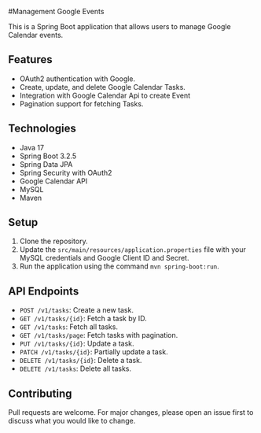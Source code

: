 #Management Google Events

This is a Spring Boot application that allows users to manage Google Calendar events.

## Features

- OAuth2 authentication with Google.
- Create, update, and delete Google Calendar Tasks.
- Integration with Google Calendar Api to create Event
- Pagination support for fetching Tasks.


## Technologies

- Java 17
- Spring Boot 3.2.5
- Spring Data JPA
- Spring Security with OAuth2
- Google Calendar API
- MySQL
- Maven

## Setup

1. Clone the repository.
2. Update the `src/main/resources/application.properties` file with your MySQL credentials and Google Client ID and Secret.
3. Run the application using the command `mvn spring-boot:run`.

## API Endpoints

- `POST /v1/tasks`: Create a new task.
- `GET /v1/tasks/{id}`: Fetch a task by ID.
- `GET /v1/tasks`: Fetch all tasks.
- `GET /v1/tasks/page`: Fetch tasks with pagination.
- `PUT /v1/tasks/{id}`: Update a task.
- `PATCH /v1/tasks/{id}`: Partially update a task.
- `DELETE /v1/tasks/{id}`: Delete a task.
- `DELETE /v1/tasks`: Delete all tasks.

## Contributing

Pull requests are welcome. For major changes, please open an issue first to discuss what you would like to change.
